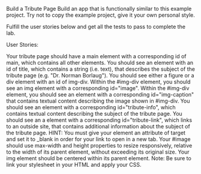 Build a Tribute Page
Build an app that is functionally similar to this example project. Try not to copy the example project, give it your own personal style.

Fulfill the user stories below and get all the tests to pass to complete the lab.

User Stories:

Your tribute page should have a main element with a corresponding id of main, which contains all other elements.
You should see an element with an id of title, which contains a string (i.e. text), that describes the subject of the tribute page (e.g. "Dr. Norman Borlaug").
You should see either a figure or a div element with an id of img-div.
Within the #img-div element, you should see an img element with a corresponding id="image".
Within the #img-div element, you should see an element with a corresponding id="img-caption" that contains textual content describing the image shown in #img-div.
You should see an element with a corresponding id="tribute-info", which contains textual content describing the subject of the tribute page.
You should see an a element with a corresponding id="tribute-link", which links to an outside site, that contains additional information about the subject of the tribute page. HINT: You must give your element an attribute of target and set it to _blank in order for your link to open in a new tab.
Your #image should use max-width and height properties to resize responsively, relative to the width of its parent element, without exceeding its original size.
Your img element should be centered within its parent element.
Note: Be sure to link your stylesheet in your HTML and apply your CSS.
